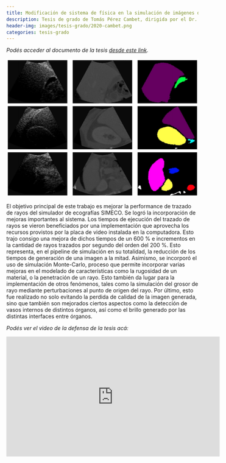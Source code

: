 ```yaml
---
title: Modificación de sistema de física en la simulación de imágenes de ultrasonido en tiempo real
description: Tesis de grado de Tomás Pérez Cambet, dirigida por el Dr. Ignacio Larrabide y el Ing. Santiago Vitale
header-img: images/tesis-grado/2020-cambet.png
categories: tesis-grado
---
```

*Podés acceder al documento de la tesis [desde este link](https://www.ridaa.unicen.edu.ar/xmlui/bitstream/handle/123456789/2369/Trabajo%20Final%20-%20Tomas%20Perez%20Cambet.pdf?sequence=1&isAllowed=y).*


<div class="image-post-container">
    <img src="/images/tesis-grado/2020-cambet.png"/>
</div>

El objetivo principal de este trabajo es mejorar la performance de trazado de rayos del simulador de ecografías SIMECO. Se logró la incorporación de mejoras importantes al sistema. Los tiempos de ejecución del trazado de rayos se vieron beneficiados por una implementación que aprovecha los recursos provistos por la placa de video instalada en la computadora. Esto trajo consigo una mejora de dichos tiempos de un 600 % e incrementos en la cantidad de rayos trazados por segundo del orden del 200 %. Esto representa, en el pipeline de simulación en su totalidad, la reducción de los tiempos de generación de una imagen a la mitad. Asimismo, se incorporó el uso de simulación Monte-Carlo, proceso que permite incorporar varias mejoras en el modelado de características como la rugosidad de un material, o la penetración de un rayo. Esto también da lugar para la implementación de otros fenómenos, tales como la simulación del grosor de rayo mediante perturbaciones al punto de origen del rayo. Por último, esto fue realizado no solo evitando la perdida de calidad de la imagen generada, sino que también son mejorados ciertos aspectos como la detección de vasos internos de distintos órganos, así como el brillo generado por las distintas interfaces entre órganos.

*Podés ver el video de la defensa de la tesis acá:*

<iframe width="560" height="315" src="https://www.youtube.com/embed/HOsU6TzFVo8" title="YouTube video player" frameborder="0" allow="accelerometer; autoplay; clipboard-write; encrypted-media; gyroscope; picture-in-picture" allowfullscreen></iframe>